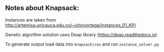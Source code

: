 ## Notes about Knapsack:

Instances are taken from <http://artemisa.unicauca.edu.co/~johnyortega/instances_01_KP/>

Genetic algorithm solution uses Deap library (<https://deap.readthedocs.io>)

To generate output load data into `knapsack\res` and run `instance_solver.py`